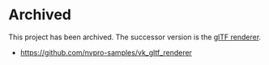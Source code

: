 # Archived
This project has been archived. The successor version is the [glTF renderer](https://github.com/nvpro-samples/vk_gltf_renderer).

* https://github.com/nvpro-samples/vk_gltf_renderer
